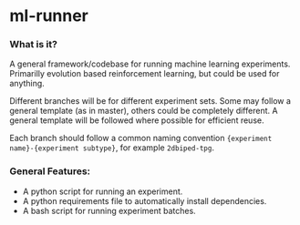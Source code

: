 # ml-runner

### What is it?
A general framework/codebase for running machine learning experiments. 
Primarilly evolution based reinforcement learning, but could be used for anything.

Different branches will be for different experiment sets. 
Some may follow a general template (as in master), others could be completely different. 
A general template will be followed where possible for efficient reuse.

Each branch should follow a common naming convention `{experiment name}-{experiment subtype}`, for example `2dbiped-tpg`.

### General Features:
- A python script for running an experiment.
- A python requirements file to automatically install dependencies.
- A bash script for running experiment batches.